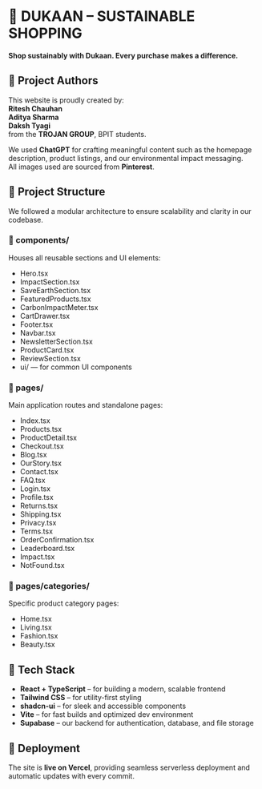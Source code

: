 # 🌿 DUKAAN – SUSTAINABLE SHOPPING
**Shop sustainably with Dukaan. Every purchase makes a difference.**

## 👥 Project Authors
This website is proudly created by:  
**Ritesh Chauhan**  
**Aditya Sharma**  
**Daksh Tyagi**  
from the **TROJAN GROUP**, BPIT students.

We used **ChatGPT** for crafting meaningful content such as the homepage description, product listings, and our environmental impact messaging.  
All images used are sourced from **Pinterest**.

## 🧩 Project Structure
We followed a modular architecture to ensure scalability and clarity in our codebase.

### 📁 components/
Houses all reusable sections and UI elements:

- Hero.tsx
- ImpactSection.tsx
- SaveEarthSection.tsx
- FeaturedProducts.tsx
- CarbonImpactMeter.tsx
- CartDrawer.tsx
- Footer.tsx
- Navbar.tsx
- NewsletterSection.tsx
- ProductCard.tsx
- ReviewSection.tsx
- ui/ — for common UI components

### 📁 pages/
Main application routes and standalone pages:

- Index.tsx
- Products.tsx
- ProductDetail.tsx
- Checkout.tsx
- Blog.tsx
- OurStory.tsx
- Contact.tsx
- FAQ.tsx
- Login.tsx
- Profile.tsx
- Returns.tsx
- Shipping.tsx
- Privacy.tsx
- Terms.tsx
- OrderConfirmation.tsx
- Leaderboard.tsx
- Impact.tsx
- NotFound.tsx

### 📁 pages/categories/
Specific product category pages:

- Home.tsx
- Living.tsx
- Fashion.tsx
- Beauty.tsx

## 🔧 Tech Stack
- **React + TypeScript** – for building a modern, scalable frontend  
- **Tailwind CSS** – for utility-first styling  
- **shadcn-ui** – for sleek and accessible components  
- **Vite** – for fast builds and optimized dev environment  
- **Supabase** – our backend for authentication, database, and file storage

## 🚀 Deployment
The site is **live on Vercel**, providing seamless serverless deployment and automatic updates with every commit.